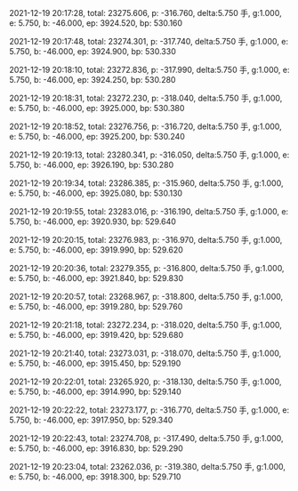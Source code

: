 2021-12-19 20:17:28, total: 23275.606, p: -316.760, delta:5.750 手, g:1.000, e: 5.750, b: -46.000, ep: 3924.520, bp: 530.160

2021-12-19 20:17:48, total: 23274.301, p: -317.740, delta:5.750 手, g:1.000, e: 5.750, b: -46.000, ep: 3924.900, bp: 530.330

2021-12-19 20:18:10, total: 23272.836, p: -317.990, delta:5.750 手, g:1.000, e: 5.750, b: -46.000, ep: 3924.250, bp: 530.280

2021-12-19 20:18:31, total: 23272.230, p: -318.040, delta:5.750 手, g:1.000, e: 5.750, b: -46.000, ep: 3925.000, bp: 530.380

2021-12-19 20:18:52, total: 23276.756, p: -316.720, delta:5.750 手, g:1.000, e: 5.750, b: -46.000, ep: 3925.200, bp: 530.240

2021-12-19 20:19:13, total: 23280.341, p: -316.050, delta:5.750 手, g:1.000, e: 5.750, b: -46.000, ep: 3926.190, bp: 530.280

2021-12-19 20:19:34, total: 23286.385, p: -315.960, delta:5.750 手, g:1.000, e: 5.750, b: -46.000, ep: 3925.080, bp: 530.130

2021-12-19 20:19:55, total: 23283.016, p: -316.190, delta:5.750 手, g:1.000, e: 5.750, b: -46.000, ep: 3920.930, bp: 529.640

2021-12-19 20:20:15, total: 23276.983, p: -316.970, delta:5.750 手, g:1.000, e: 5.750, b: -46.000, ep: 3919.990, bp: 529.620

2021-12-19 20:20:36, total: 23279.355, p: -316.800, delta:5.750 手, g:1.000, e: 5.750, b: -46.000, ep: 3921.840, bp: 529.830

2021-12-19 20:20:57, total: 23268.967, p: -318.800, delta:5.750 手, g:1.000, e: 5.750, b: -46.000, ep: 3919.280, bp: 529.760

2021-12-19 20:21:18, total: 23272.234, p: -318.020, delta:5.750 手, g:1.000, e: 5.750, b: -46.000, ep: 3919.420, bp: 529.680

2021-12-19 20:21:40, total: 23273.031, p: -318.070, delta:5.750 手, g:1.000, e: 5.750, b: -46.000, ep: 3915.450, bp: 529.190

2021-12-19 20:22:01, total: 23265.920, p: -318.130, delta:5.750 手, g:1.000, e: 5.750, b: -46.000, ep: 3914.990, bp: 529.140

2021-12-19 20:22:22, total: 23273.177, p: -316.770, delta:5.750 手, g:1.000, e: 5.750, b: -46.000, ep: 3917.950, bp: 529.340

2021-12-19 20:22:43, total: 23274.708, p: -317.490, delta:5.750 手, g:1.000, e: 5.750, b: -46.000, ep: 3916.830, bp: 529.290

2021-12-19 20:23:04, total: 23262.036, p: -319.380, delta:5.750 手, g:1.000, e: 5.750, b: -46.000, ep: 3918.300, bp: 529.710